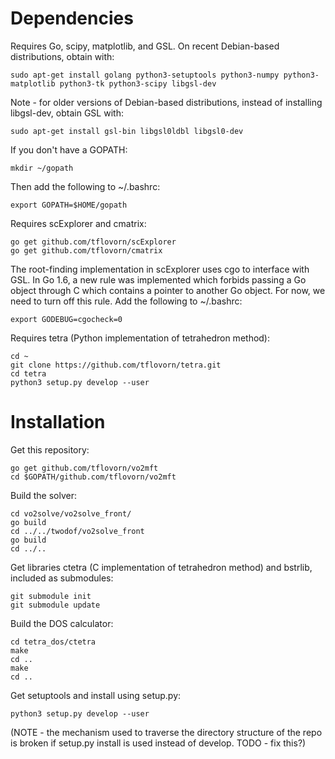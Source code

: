 # Dependencies

Requires Go, scipy, matplotlib, and GSL. On recent Debian-based distributions, obtain with:

    sudo apt-get install golang python3-setuptools python3-numpy python3-matplotlib python3-tk python3-scipy libgsl-dev

Note - for older versions of Debian-based distributions, instead of installing libgsl-dev, obtain GSL with:

    sudo apt-get install gsl-bin libgsl0ldbl libgsl0-dev

If you don't have a GOPATH:

    mkdir ~/gopath

Then add the following to ~/.bashrc:

    export GOPATH=$HOME/gopath

Requires scExplorer and cmatrix:

    go get github.com/tflovorn/scExplorer
    go get github.com/tflovorn/cmatrix

The root-finding implementation in scExplorer uses cgo to interface with GSL.
In Go 1.6, a new rule was implemented which forbids passing a Go object
through C which contains a pointer to another Go object.
For now, we need to turn off this rule.
Add the following to ~/.bashrc:

    export GODEBUG=cgocheck=0

Requires tetra (Python implementation of tetrahedron method):

    cd ~
    git clone https://github.com/tflovorn/tetra.git
    cd tetra
    python3 setup.py develop --user

# Installation

Get this repository:

    go get github.com/tflovorn/vo2mft
    cd $GOPATH/github.com/tflovorn/vo2mft

Build the solver:

    cd vo2solve/vo2solve_front/
    go build
    cd ../../twodof/vo2solve_front
    go build
    cd ../..

Get libraries ctetra (C implementation of tetrahedron method) and bstrlib, included as submodules:

    git submodule init
    git submodule update

Build the DOS calculator:

    cd tetra_dos/ctetra
    make
    cd ..
    make
    cd ..

Get setuptools and install using setup.py:

    python3 setup.py develop --user

(NOTE - the mechanism used to traverse the directory structure of the repo is broken
if setup.py install is used instead of develop. TODO - fix this?)

